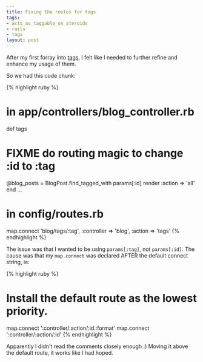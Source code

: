 ```yaml
--- 
title: Fixing the routes for tags
tags: 
- acts_as_taggable_on_steroids
- rails
- tags
layout: post
---
```

After my first forray into [tags](/blog/permalink/that-s-a-lot-of-tags.html), I felt like I needed to further refine and enhance my usage of them.

So we had this code chunk:

{% highlight ruby %}
# in app/controllers/blog_controller.rb
def tags
  # FIXME do routing magic to change :id to :tag
  @blog_posts = BlogPost.find_tagged_with params[:id]
  render :action => 'all'
end
    ...
    
# in config/routes.rb
map.connect 'blog/tags/:tag', :controller => 'blog', :action => 'tags'
{% endhighlight %}

The issue was that I wanted to be using `params[:tag]`, not `params[:id]`. The cause was that my `map.connect` was declared AFTER the default connect string, ie:

{% highlight ruby %}
# Install the default route as the lowest priority.
map.connect ':controller/:action/:id.:format'
map.connect ':controller/:action/:id'
{% endhighlight %}

Apparently I didn't read the comments closely enough :) Moving it above the default route, it works like I had hoped.
